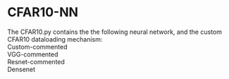 # CFAR10-NN
The CFAR10.py contains the the following neural network, and the custom CFAR10 dataloading mechanism:\
Custom-commented\
VGG-commented\
Resnet-commented\
Densenet
